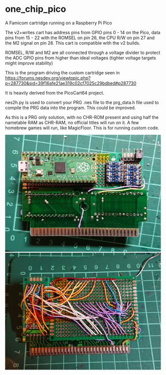 # one_chip_pico
A Famicom cartridge running on a Raspberry Pi Pico

The v2+writes cart has address pins from GPIO pins 0 - 14 on the Pico, data pins from 15 - 22 with the ROMSEL on pin 26, the CPU R/W on pin 27 and the M2 signal on pin 28. This cart is compatible with the v2 builds.

ROMSEL, R/W and M2 are all connected through a voltage divider to protect the ADC GPIO pins from higher than ideal voltages (tighter voltage targets might improve stability)

This is the program driving the custom cartridge seen in https://forums.nesdev.org/viewtopic.php?p=287730&sid=39f16afe21ae319c02cf7025c29bdbed#p287730

It is heavily derived from the PicoCart64 project.

nes2h.py is used to convert your PRG .nes file to the prg_data.h file used to compile the PRG data into the program. This could be improved.

As this is a PRG only solution, with no CHR-ROM present and using half the nametable RAM as CHR-RAM, no official titles will run on it. A few homebrew games will run, like MagicFloor. This is for running custom code.

![](images/v2+wfront.JPG)
![](images/v2+wback.JPG)
